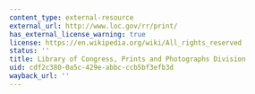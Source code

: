 ```yaml
---
content_type: external-resource
external_url: http://www.loc.gov/rr/print/
has_external_license_warning: true
license: https://en.wikipedia.org/wiki/All_rights_reserved
status: ''
title: Library of Congress, Prints and Photographs Division
uid: cdf2c380-0a5c-429e-abbc-ccb5bf3efb3d
wayback_url: ''
---
```

